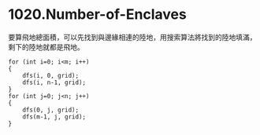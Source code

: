 # 1020.Number-of-Enclaves

要算飛地總面積，可以先找到與邊緣相連的陸地，用搜索算法將找到的陸地填滿，剩下的陸地就都是飛地。

```
for (int i=0; i<m; i++)
{
    dfs(i, 0, grid);
    dfs(i, n-1, grid);
}
for (int j=0; j<n; j++)
{
    dfs(0, j, grid);
    dfs(m-1, j, grid);
}
```
